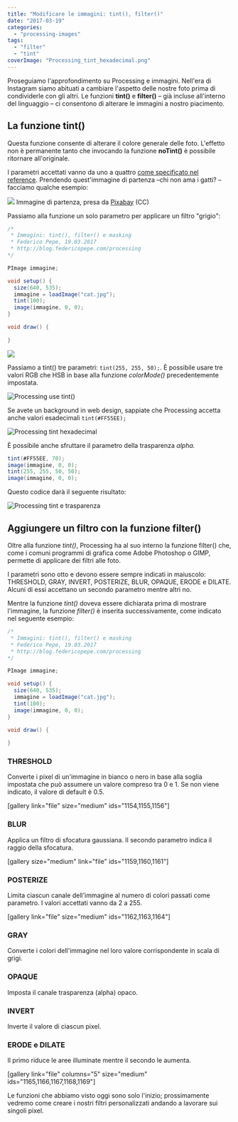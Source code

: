 ```yaml
---
title: "Modificare le immagini: tint(), filter()"
date: "2017-03-19"
categories: 
  - "processing-images"
tags: 
  - "filter"
  - "tint"
coverImage: "Processing_tint_hexadecimal.png"
---
```


Proseguiamo l'approfondimento su Processing e immagini. Nell'era di Instagram siamo abituati a cambiare l'aspetto delle nostre foto prima di condividerle con gli altri. Le funzioni **tint()** e **filter()** – già incluse all'interno del linguaggio – ci consentono di alterare le immagini a nostro piacimento.

## La funzione tint()

Questa funzione consente di alterare il colore generale delle foto. L'effetto non è permanente tanto che invocando la funzione **noTint()** è possibile ritornare all'originale.

I parametri accettati vanno da uno a quattro [come specificato nel reference](https://processing.org/reference/tint_.html). Prendendo quest'immagine di partenza –chi non ama i gatti? – facciamo qualche esempio:

![](/assets/images/cat-300572_1280.jpg) Immagine di partenza, presa da [Pixabay](https://pixabay.com/p-300572/?no_redirect) (CC)

Passiamo alla funzione un solo parametro per applicare un filtro "grigio":

```java
/*
 * Immagini: tint(), filter() e masking
 * Federico Pepe, 19.03.2017
 * http://blog.federicopepe.com/processing
*/

PImage immagine;

void setup() {
  size(640, 535);
  immagine = loadImage("cat.jpg");
  tint(100);
  image(immagine, 0, 0);
}

void draw() {
 
}
```

![](/assets/images/Processing_tint_gray-1024x911.png)

Passiamo a tint() tre parametri: `tint(255, 255, 50);`. È possibile usare tre valori RGB che HSB in base alla funzione _colorMode()_ precedentemente impostata.

![Processing use tint()](/assets/images/Processing_tint_yellow-1024x911.png)

Se avete un background in web design, sappiate che Processing accetta anche valori esadecimali `tint(#FF55EE);`

![Processing tint hexadecimal](/assets/images/Processing_tint_hexadecimal-1024x911.png)

È possibile anche sfruttare il parametro della trasparenza _alpha._

```java
tint(#FF55EE, 70);
image(immagine, 0, 0);
tint(255, 255, 50, 50);
image(immagine, 0, 0);
```

Questo codice darà il seguente risultato:

![Processing tint e trasparenza](/assets/images/Processing_tint_with_alpha-1024x911.png)

## Aggiungere un filtro con la funzione filter()

Oltre alla funzione _tint()_, Processing ha al suo interno la funzione filter() che, come i comuni programmi di grafica come Adobe Photoshop o GIMP, permette di applicare dei filtri alle foto.

I parametri sono otto e devono essere sempre indicati in maiuscolo: THRESHOLD, GRAY, INVERT, POSTERIZE, BLUR, OPAQUE, ERODE e DILATE. Alcuni di essi accettano un secondo parametro mentre altri no.

Mentre la funzione _tint()_ doveva essere dichiarata prima di mostrare l'immagine, la funzione _filter()_ è inserita successivamente, come indicato nel seguente esempio:

```java
/*
 * Immagini: tint(), filter() e masking
 * Federico Pepe, 19.03.2017
 * http://blog.federicopepe.com/processing
*/

PImage immagine;

void setup() {
  size(640, 535);
  immagine = loadImage("cat.jpg");
  tint(100);
  image(immagine, 0, 0);
}

void draw() {
 
}
```

### THRESHOLD

Converte i pixel di un'immagine in bianco o nero in base alla soglia impostata che può assumere un valore compreso tra 0 e 1. Se non viene indicato, il valore di default è 0.5.

\[gallery link="file" size="medium" ids="1154,1155,1156"\]

### BLUR

Applica un filtro di sfocatura gaussiana. Il secondo parametro indica il raggio della sfocatura.

\[gallery size="medium" link="file" ids="1159,1160,1161"\]

### POSTERIZE

Limita ciascun canale dell'immagine al numero di colori passati come parametro. I valori accettati vanno da 2 a 255.

\[gallery link="file" size="medium" ids="1162,1163,1164"\]

### GRAY

Converte i colori dell'immagine nel loro valore corrispondente in scala di grigi.

### OPAQUE

Imposta il canale trasparenza (alpha) opaco.

### INVERT

Inverte il valore di ciascun pixel.

### ERODE e DILATE

Il primo riduce le aree illuminate mentre il secondo le aumenta.

\[gallery link="file" columns="5" size="medium" ids="1165,1166,1167,1168,1169"\]

Le funzioni che abbiamo visto oggi sono solo l'inizio; prossimamente vedremo come creare i nostri filtri personalizzati andando a lavorare sui singoli pixel.
